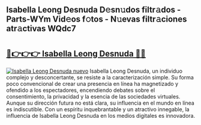 ## Isabella Leong Desnuda D𝚎sn𝚞dos filtr𝚊dos - Parts-WYm Vid𝚎os f𝚘tos - N𝚞evas filtr𝚊ciones atr𝚊ctivas WQdc7

# <h2><a href="http://mb4wvg.tromn.icu/?c=Isabella+Leong+Desnuda">🔗👉👉👉 Isabella Leong Desnuda 🔗🔗</a></h2>

[![Isabella Leong Desnuda nuevo](https://i.imgur.com/pEAQMta.gif)](http://mb4wvg.tromn.icu/?c=Isabella+Leong+Desnuda)
Isabella Leong Desnuda, un individuo complejo y desconcertante, se resiste a la caracterización simple. Su forma poco convencional de crear una presencia en línea ha magnetizado y ofendido a los espectadores, encendiendo debates sobre el consentimiento, la privacidad y la esencia de las sociedades virtuales. Aunque su dirección futura no está clara, su influencia en el mundo en línea es indiscutible. Con un espíritu inquebrantable y un atractivo innegable, la influencia de Isabella Leong Desnuda en los medios digitales es innovadora.
